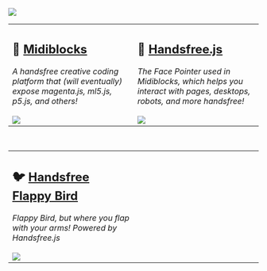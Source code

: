 <img src="https://i.imgur.com/F0uPwXP.jpg"></img>
<table>
  <tr>
    <td valign="top" width="50%">
      <h2>🎹 <a href="https://github.com/midiblocks/midiblocks">Midiblocks</a></h2>
      <i>A handsfree creative coding platform that (will eventually) expose magenta.js, ml5.js, p5.js, and others!</i><br><br>
      <img src="https://media1.giphy.com/media/xbzIU0ZYzyWa20KPai/giphy.gif">
    </td>
    <td valign="top" width="50%">
      <h2>👋 <a href="https://github.com/midiblocks/handsfree">Handsfree.js</a></h2>
      <i>The Face Pointer used in Midiblocks, which helps you interact with pages, desktops, robots, and more handsfree!</i><br><br>
      <img src="https://media0.giphy.com/media/wAtSnBu8kQZex6v8dI/giphy.gif">
    </td>
  </tr>
</table>
<br>
<table>
  <tr>
    <td valign="top" width="50%">
      <h2>🐦 <a href="https://github.com/midiblocks/handsfree-flappy-bird">Handsfree Flappy Bird</a></h2>
      <i>Flappy Bird, but where you flap with your arms! Powered by Handsfree.js</i><br><br>
      <img src="https://media2.giphy.com/media/gUHHKdnuOW4OGOXcrI/giphy.gif">
    </td>
    <td valign="top" width="50%"></td>
  </tr>
</table>
